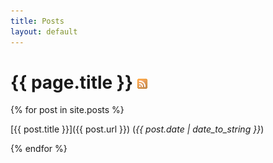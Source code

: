 ```yaml
---
title: Posts
layout: default
---
```


{{ page.title }} [![RSS](/images/rss.png)](/atom.xml)
=====================================================

{% for post in site.posts %}

[{{ post.title }}]({{ post.url }}) (*{{ post.date | date_to_string }}*)

{% endfor %}

